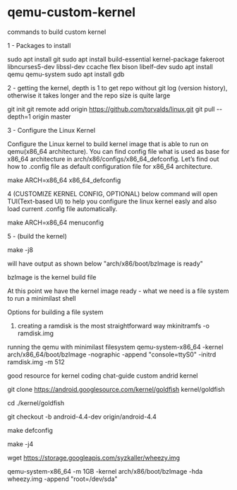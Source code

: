 # qemu-custom-kernel
commands to build custom kernel


1 - Packages to install

sudo apt install git
sudo apt install build-essential kernel-package fakeroot libncurses5-dev libssl-dev ccache flex bison libelf-dev
sudo apt install qemu qemu-system
sudo apt install gdb

2 - getting the kernel, depth is 1 to get repo without git log (version history), otherwise it takes longer and the repo size is quite large

git init
git remote add origin https://github.com/torvalds/linux.git
git pull --depth=1 origin master

3 - Configure the Linux Kernel

Configure the Linux kernel to build kernel image that is able to run on qemu(x86_64 architecture). You can find config file what is used as base for x86_64 architecture in arch/x86/configs/x86_64_defconfig. Let’s find out how to .config file as default configuration file for x86_64 architecture.

make ARCH=x86_64 x86_64_defconfig   

4 (CUSTOMIZE KERNEL CONFIG, OPTIONAL) below command will open TUI(Text-based UI) to help you configure the linux kernel easly and also load current .config file automatically.

make ARCH=x86_64 menuconfig

5 - (build the kernel)

make -j8

will have output as shown below
"arch/x86/boot/bzImage is ready"

bzImage is the kernel build file

At this point we have the kernel image ready -  what we need is a file system to run a minimilast shell

Options for building a file system
1) creating a ramdisk is the most straightforward way
mkinitramfs -o ramdisk.img 

running the qemu with minimilast filesystem
qemu-system-x86_64 -kernel arch/x86_64/boot/bzImage -nographic -append "console=ttyS0" -initrd ramdisk.img -m 512

good resource for kernel coding chat-guide
custom andrid kernel 


git clone https://android.googlesource.com/kernel/goldfish kernel/goldfish

cd ./kernel/goldfish

git checkout -b android-4.4-dev origin/android-4.4

make defconfig

make -j4

wget https://storage.googleapis.com/syzkaller/wheezy.img

qemu-system-x86_64 -m 1GB -kernel arch/x86/boot/bzImage -hda wheezy.img -append "root=/dev/sda"

